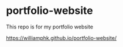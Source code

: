 # portfolio-website
This repo is for my portfolio website

https://williamphk.github.io/portfolio-website/
